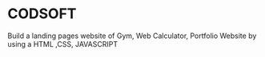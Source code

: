 # CODSOFT
Build a landing pages website of Gym, Web Calculator, Portfolio Website by using a HTML ,CSS, JAVASCRIPT
